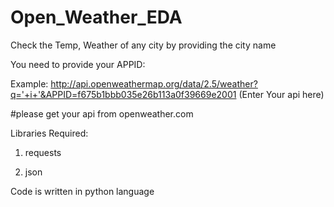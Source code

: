 # Open_Weather_EDA

Check the Temp, Weather of any city by providing the city name

You need to provide your APPID:

Example: http://api.openweathermap.org/data/2.5/weather?q='+i+'&APPID=f675b1bbb035e26b113a0f39669e2001 (Enter Your api here)

#please get your api from openweather.com

Libraries Required:

1. requests

2. json

Code is written in python language
